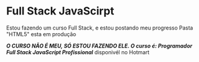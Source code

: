 # Full Stack JavaScirpt
 Estou fazendo um curso Full Stack, e estou postando meu progresso
 Pasta "HTML5" esta em produção
 
 __*O CURSO NÃO É MEU, SÓ ESTOU FAZENDO ELE. O curso é: Programador Full Stack JavaScript Profissional*__
 disponivél no Hotmart
